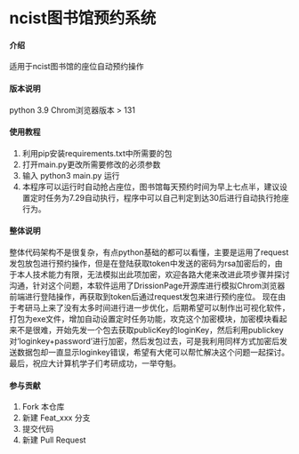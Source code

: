 # ncist图书馆预约系统

#### 介绍
适用于ncist图书馆的座位自动预约操作

#### 版本说明
 python 3.9
 Chrom浏览器版本 > 131


#### 使用教程

1.  利用pip安装requirements.txt中所需要的包
2.  打开main.py更改所需要修改的必须参数
3.  输入 python3 main.py 运行
4.  本程序可以运行时自动抢占座位，图书馆每天预约时间为早上七点半，建议设置定时任务为7.29自动执行，程序中可以自己判定到达30后进行自动执行抢座行为。


####  **整体说明** 

  整体代码架构不是很复杂，有点python基础的都可以看懂，主要是运用了request发包放包进行预约操作，但是在登陆获取token中发送的密码为rsa加密后的，由于本人技术能力有限，无法模拟出此项加密，欢迎各路大佬来改进此项步骤并探讨沟通，针对这个问题，本软件运用了DrissionPage开源库进行模拟Chrom浏览器前端进行登陆操作，再获取到token后通过request发包来进行预约座位。
  现在由于考研马上来了没有太多时间进行进一步优化，后期希望可以制作出可视化软件，打包为exe文件，增加自动设置定时任务功能，攻克这个加密模块，加密模块看起来不是很难，开始先发一个包去获取publicKey的loginKey，然后利用publickey对‘loginkey+password’进行加密，然后发包过去，可是我利用同样方式加密后发送数据包却一直显示loginkey错误，希望有大佬可以帮忙解决这个问题一起探讨。
  最后，祝应大计算机学子们考研成功，一举夺魁。


#### 参与贡献

1.  Fork 本仓库
2.  新建 Feat_xxx 分支
3.  提交代码
4.  新建 Pull Request



